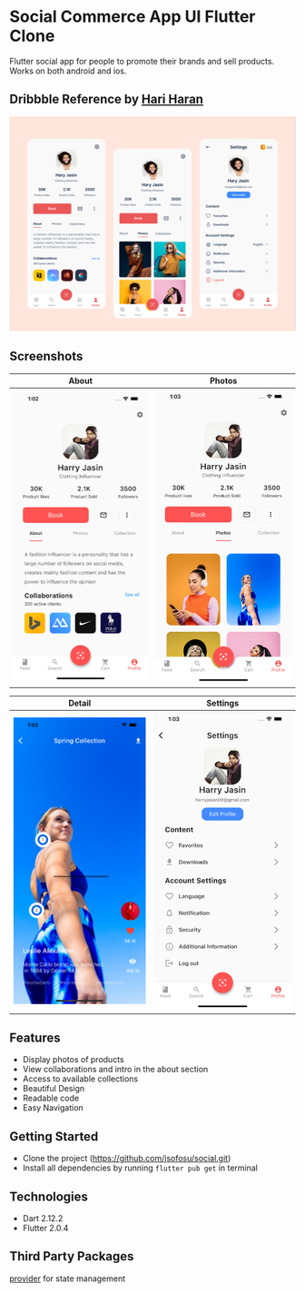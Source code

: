 # Social Commerce App UI Flutter Clone
Flutter social app for people to promote their brands and sell products. Works on both android and ios.

## Dribbble Reference by [Hari Haran](https://dribbble.com/HariharnUx_F22)

![About](https://github.com/jsofosu/social/blob/master/UI%20Reference.png)

## Screenshots

About  | Photos
----- | ----------
![About](/screenshot/about.png) | ![Photos](/screenshot/photos.png)

Detail  | Settings
----- | ----------
![Detail](/screenshot/detail.png) | ![Settings](/screenshot/settings.png)

## Features
* Display photos of products
* View collaborations and intro in the about section 
* Access to available collections 
* Beautiful Design
* Readable code
* Easy Navigation

## Getting Started 
* Clone the project (https://github.com/jsofosu/social.git)
* Install all dependencies by running `flutter pub get` in terminal

## Technologies
* Dart 2.12.2
* Flutter 2.0.4

## Third Party Packages

 [provider](https://pub.dev/packages/provider) for state management

